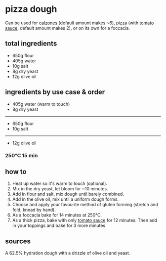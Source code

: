 # pizza dough

Can be used for [calzones](calzones) (default amount makes ~6), pizza (with [tomato sauce](tomato-sauce), default amount makes 2), or on its own for a foccacia.

## total ingredients

- 650g flour
- 405g water
- 10g salt
- 8g dry yeast
- 12g olive oil

## ingredients by use case & order

- 405g water (warm to touch)
- 8g dry yeast
---
- 650g flour
- 10g salt
---
- 12g olive oil

### 250°C 15 min

## how to

1. Heat up water so it's warm to touch (optional).
2. Mix in the dry yeast, let bloom for ~10 minutes.
3. Add in flour and salt, mix dough until barely combined.
4. Add in the olive oil, mix until a uniform dough forms.
5. Choose and apply your favourite method of gluten forming (stretch and fold, knead by hand).
7. As a foccacia bake for 14 minutes at 250°C.
8. As a thick pizza, bake with only [tomato sauce](tomato-sauce) for 12 minutes. Then add in your toppings and bake for 3 more minutes.

## sources

A 62.5% hydration dough with a drizzle of olive oil and yeast.
